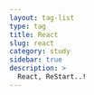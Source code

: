 ```yaml
---
layout: tag-list
type: tag
title: React
slug: react
category: study
sidebar: true
description: >
  React, ReStart..!
---
```

